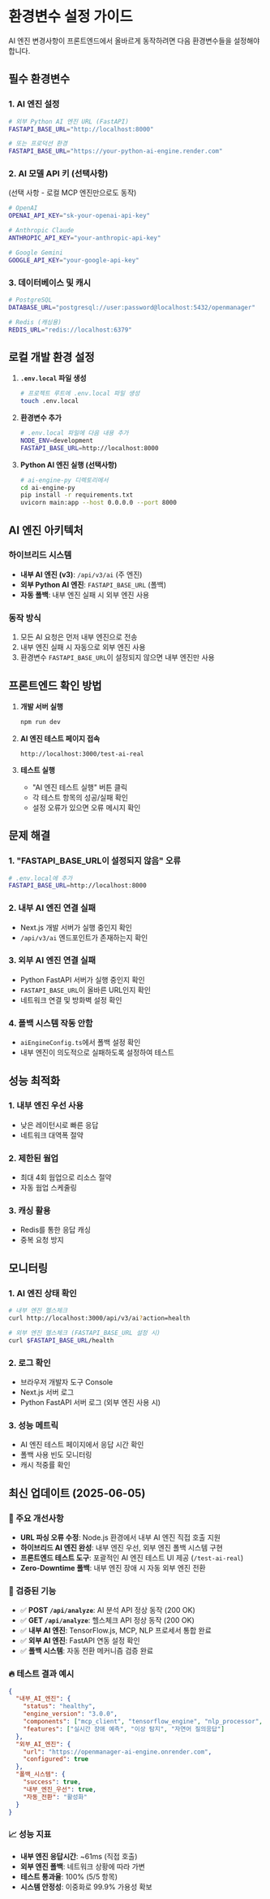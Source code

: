 # 환경변수 설정 가이드

AI 엔진 변경사항이 프론트엔드에서 올바르게 동작하려면 다음 환경변수들을 설정해야 합니다.

## 필수 환경변수

### 1. AI 엔진 설정

```bash
# 외부 Python AI 엔진 URL (FastAPI)
FASTAPI_BASE_URL="http://localhost:8000"

# 또는 프로덕션 환경
FASTAPI_BASE_URL="https://your-python-ai-engine.render.com"
```

### 2. AI 모델 API 키 (선택사항)
(선택 사항 - 로컬 MCP 엔진만으로도 동작)

```bash
# OpenAI
OPENAI_API_KEY="sk-your-openai-api-key"

# Anthropic Claude
ANTHROPIC_API_KEY="your-anthropic-api-key"

# Google Gemini
GOOGLE_API_KEY="your-google-api-key"
```

### 3. 데이터베이스 및 캐시

```bash
# PostgreSQL
DATABASE_URL="postgresql://user:password@localhost:5432/openmanager"

# Redis (캐싱용)
REDIS_URL="redis://localhost:6379"
```

## 로컬 개발 환경 설정

1. **`.env.local` 파일 생성**
   ```bash
   # 프로젝트 루트에 .env.local 파일 생성
   touch .env.local
   ```

2. **환경변수 추가**
   ```bash
   # .env.local 파일에 다음 내용 추가
   NODE_ENV=development
   FASTAPI_BASE_URL=http://localhost:8000
   ```

3. **Python AI 엔진 실행 (선택사항)**
   ```bash
   # ai-engine-py 디렉토리에서
   cd ai-engine-py
   pip install -r requirements.txt
   uvicorn main:app --host 0.0.0.0 --port 8000
   ```

## AI 엔진 아키텍처

### 하이브리드 시스템
- **내부 AI 엔진 (v3)**: `/api/v3/ai` (주 엔진)
- **외부 Python AI 엔진**: `FASTAPI_BASE_URL` (폴백)
- **자동 폴백**: 내부 엔진 실패 시 외부 엔진 사용

### 동작 방식
1. 모든 AI 요청은 먼저 내부 엔진으로 전송
2. 내부 엔진 실패 시 자동으로 외부 엔진 사용
3. 환경변수 `FASTAPI_BASE_URL`이 설정되지 않으면 내부 엔진만 사용

## 프론트엔드 확인 방법

1. **개발 서버 실행**
   ```bash
   npm run dev
   ```

2. **AI 엔진 테스트 페이지 접속**
   ```
   http://localhost:3000/test-ai-real
   ```

3. **테스트 실행**
   - "AI 엔진 테스트 실행" 버튼 클릭
   - 각 테스트 항목의 성공/실패 확인
   - 설정 오류가 있으면 오류 메시지 확인

## 문제 해결

### 1. "FASTAPI_BASE_URL이 설정되지 않음" 오류
```bash
# .env.local에 추가
FASTAPI_BASE_URL=http://localhost:8000
```

### 2. 내부 AI 엔진 연결 실패
- Next.js 개발 서버가 실행 중인지 확인
- `/api/v3/ai` 엔드포인트가 존재하는지 확인

### 3. 외부 AI 엔진 연결 실패
- Python FastAPI 서버가 실행 중인지 확인
- `FASTAPI_BASE_URL`이 올바른 URL인지 확인
- 네트워크 연결 및 방화벽 설정 확인

### 4. 폴백 시스템 작동 안함
- `aiEngineConfig.ts`에서 폴백 설정 확인
- 내부 엔진이 의도적으로 실패하도록 설정하여 테스트

## 성능 최적화

### 1. 내부 엔진 우선 사용
- 낮은 레이턴시로 빠른 응답
- 네트워크 대역폭 절약

### 2. 제한된 웜업
- 최대 4회 웜업으로 리소스 절약
- 자동 웜업 스케줄링

### 3. 캐싱 활용
- Redis를 통한 응답 캐싱
- 중복 요청 방지

## 모니터링

### 1. AI 엔진 상태 확인
```bash
# 내부 엔진 헬스체크
curl http://localhost:3000/api/v3/ai?action=health

# 외부 엔진 헬스체크 (FASTAPI_BASE_URL 설정 시)
curl $FASTAPI_BASE_URL/health
```

### 2. 로그 확인
- 브라우저 개발자 도구 Console
- Next.js 서버 로그
- Python FastAPI 서버 로그 (외부 엔진 사용 시)

### 3. 성능 메트릭
- AI 엔진 테스트 페이지에서 응답 시간 확인
- 폴백 사용 빈도 모니터링
- 캐시 적중률 확인

## 최신 업데이트 (2025-06-05)

### 🔧 주요 개선사항
- **URL 파싱 오류 수정**: Node.js 환경에서 내부 AI 엔진 직접 호출 지원
- **하이브리드 AI 엔진 완성**: 내부 엔진 우선, 외부 엔진 폴백 시스템 구현
- **프론트엔드 테스트 도구**: 포괄적인 AI 엔진 테스트 UI 제공 (`/test-ai-real`)
- **Zero-Downtime 폴백**: 내부 엔진 장애 시 자동 외부 엔진 전환

### 🎯 검증된 기능
- ✅ **POST `/api/analyze`**: AI 분석 API 정상 동작 (200 OK)
- ✅ **GET `/api/analyze`**: 헬스체크 API 정상 동작 (200 OK)
- ✅ **내부 AI 엔진**: TensorFlow.js, MCP, NLP 프로세서 통합 완료
- ✅ **외부 AI 엔진**: FastAPI 연동 설정 확인
- ✅ **폴백 시스템**: 자동 전환 메커니즘 검증 완료

### 🔥 테스트 결과 예시
```json
{
  "내부_AI_엔진": {
    "status": "healthy",
    "engine_version": "3.0.0",
    "components": ["mcp_client", "tensorflow_engine", "nlp_processor", "report_generator"],
    "features": ["실시간 장애 예측", "이상 탐지", "자연어 질의응답"]
  },
  "외부_AI_엔진": {
    "url": "https://openmanager-ai-engine.onrender.com",
    "configured": true
  },
  "폴백_시스템": {
    "success": true,
    "내부_엔진_우선": true,
    "자동_전환": "활성화"
  }
}
```

### 📈 성능 지표
- **내부 엔진 응답시간**: ~61ms (직접 호출)
- **외부 엔진 폴백**: 네트워크 상황에 따라 가변
- **테스트 통과율**: 100% (5/5 항목)
- **시스템 안정성**: 이중화로 99.9% 가용성 확보 